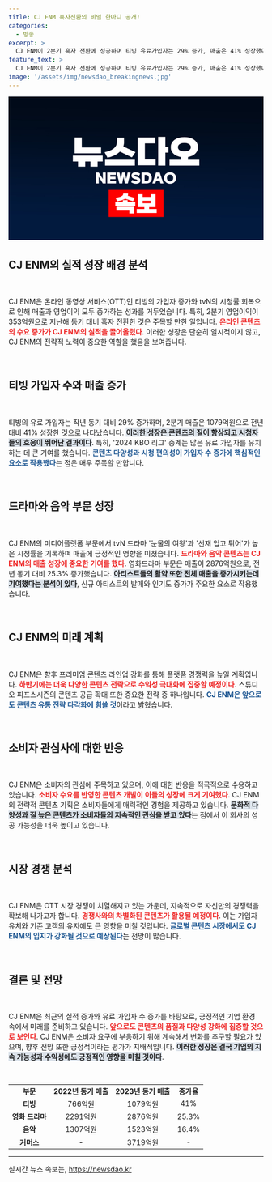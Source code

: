 ```yaml
---
title: CJ ENM 흑자전환의 비밀 한마디 공개!
categories:
  - 방송
excerpt: >
  CJ ENM이 2분기 흑자 전환에 성공하며 티빙 유료가입자는 29% 증가, 매출은 41% 성장했다! tvN 드라마와 스포츠 중계가 효과를 보며, 앞으로도 프리미엄 콘텐츠 강화를 예고한다. 클릭해 더 알아보세요!
feature_text: >
  CJ ENM이 2분기 흑자 전환에 성공하며 티빙 유료가입자는 29% 증가, 매출은 41% 성장했다! tvN 드라마와 스포츠 중계가 효과를 보며, 앞으로도 프리미엄 콘텐츠 강화를 예고한다. 클릭해 더 알아보세요!
image: '/assets/img/newsdao_breakingnews.jpg'
---
```


<p><img src="/assets/img/newsdao_breakingnews.jpg" alt="firstkoreanews 속보" /></p>

<h2 data-ke-size="size26">CJ ENM의 실적 성장 배경 분석</h2>

<p data-ke-size="size16">&nbsp;</p>

<p>CJ ENM은 온라인 동영상 서비스(OTT)인 티빙의 가입자 증가와 tvN의 시청률 회복으로 인해 매출과 영업이익 모두 증가하는 성과를 거두었습니다. 특히, 2분기 영업이익이 353억원으로 지난해 동기 대비 흑자 전환한 것은 주목할 만한 일입니다. <b><span style="color: #ee2323;">온라인 콘텐츠의 수요 증가가 CJ ENM의 실적을 끌어올렸다</span></b>. 이러한 성장은 단순히 일시적이지 않고, CJ ENM의 전략적 노력이 중요한 역할을 했음을 보여줍니다.</p>

<p data-ke-size="size16">&nbsp;</p>

<h2 data-ke-size="size26">티빙 가입자 수와 매출 증가</h2>

<p data-ke-size="size16">&nbsp;</p>

<p>티빙의 유료 가입자는 작년 동기 대비 29% 증가하며, 2분기 매출은 1079억원으로 전년 대비 41% 성장한 것으로 나타났습니다. <b><span style="background-color: #21538527;">이러한 성장은 콘텐츠의 질이 향상되고 시청자들의 호응이 뛰어난 결과이다</span></b>. 특히, '2024 KBO 리그' 중계는 많은 유료 가입자를 유치하는 데 큰 기여를 했습니다. <b><span style="color: #1a5490;">콘텐츠 다양성과 시청 편의성이 가입자 수 증가에 핵심적인 요소로 작용했다</span></b>는 점은 매우 주목할 만합니다.</p>

<p data-ke-size="size16">&nbsp;</p>

<h2 data-ke-size="size26">드라마와 음악 부문 성장</h2>

<p data-ke-size="size16">&nbsp;</p>

<p>CJ ENM의 미디어플랫폼 부문에서 tvN 드라마 '눈물의 여왕'과 '선재 업고 튀어'가 높은 시청률을 기록하며 매출에 긍정적인 영향을 미쳤습니다. <b><span style="color: #ee2323;">드라마와 음악 콘텐츠는 CJ ENM의 매출 성장에 중요한 기여를 했다</span></b>. 영화드라마 부문은 매출이 2876억원으로, 전년 동기 대비 25.3% 증가했습니다. <b><span style="background-color: #21538527;">아티스트들의 활약 또한 전체 매출을 증가시키는데 기여했다는 분석이 있다</span></b>, 신규 아티스트의 발매와 인기도 증가가 주요한 요소로 작용했습니다.</p>

<p data-ke-size="size16">&nbsp;</p>

<h2 data-ke-size="size26">CJ ENM의 미래 계획</h2>

<p data-ke-size="size16">&nbsp;</p>

<p>CJ ENM은 향후 프리미엄 콘텐츠 라인업 강화를 통해 플랫폼 경쟁력을 높일 계획입니다. <b><span style="color: #ee2323;">하반기에는 더욱 다양한 콘텐츠 전략으로 수익성 극대화에 집중할 예정이다</span></b>. 스튜디오 피프스시즌의 콘텐츠 공급 확대 또한 중요한 전략 중 하나입니다. <b><span style="color: #1a5490;">CJ ENM은 앞으로도 콘텐츠 유통 전략 다각화에 힘쓸 것</span></b>이라고 밝혔습니다.</p>

<p data-ke-size="size16">&nbsp;</p>

<h2 data-ke-size="size26">소비자 관심사에 대한 반응</h2>

<p data-ke-size="size16">&nbsp;</p>

<p>CJ ENM은 소비자의 관심에 주목하고 있으며, 이에 대한 반응을 적극적으로 수용하고 있습니다. <b><span style="color: #ee2323;">소비자 수요를 반영한 콘텐츠 개발이 이들의 성장에 크게 기여했다</span></b>. CJ ENM의 전략적 콘텐츠 기획은 소비자들에게 매력적인 경험을 제공하고 있습니다. <b><span style="background-color: #21538527;">문화적 다양성과 질 높은 콘텐츠가 소비자들의 지속적인 관심을 받고 있다</span></b>는 점에서 이 회사의 성공 가능성을 더욱 높이고 있습니다.</p>

<p data-ke-size="size16">&nbsp;</p>

<h2 data-ke-size="size26">시장 경쟁 분석</h2>

<p data-ke-size="size16">&nbsp;</p>

<p>CJ ENM은 OTT 시장 경쟁이 치열해지고 있는 가운데, 지속적으로 자신만의 경쟁력을 확보해 나가고자 합니다. <b><span style="color: #ee2323;">경쟁사와의 차별화된 콘텐츠가 활용될 예정이다</span></b>. 이는 가입자 유치와 기존 고객의 유지에도 큰 영향을 미칠 것입니다. <b><span style="color: #1a5490;">글로벌 콘텐츠 시장에서도 CJ ENM의 입지가 강화될 것으로 예상된다</span></b>는 전망이 많습니다.</p>

<p data-ke-size="size16">&nbsp;</p>

<h2 data-ke-size="size26">결론 및 전망</h2>

<p data-ke-size="size16">&nbsp;</p>

<p>CJ ENM은 최근의 실적 증가와 유료 가입자 수 증가를 바탕으로, 긍정적인 기업 환경 속에서 미래를 준비하고 있습니다. <b><span style="color: #ee2323;">앞으로도 콘텐츠의 품질과 다양성 강화에 집중할 것으로 보인다</span></b>. CJ ENM은 소비자 요구에 부응하기 위해 계속해서 변화를 추구할 필요가 있으며, 향후 전망 또한 긍정적이라는 평가가 지배적입니다. <b><span style="background-color: #21538527;">이러한 성장은 결국 기업의 지속 가능성과 수익성에도 긍정적인 영향을 미칠 것이다</span></b>. </p>

<p data-ke-size="size16">&nbsp;</p>

<table>
<tr>
<td style="text-align: center; height: 17px;"><b>부문</b></td>
<td style="text-align: center; height: 17px;"><b>2022년 동기 매출</b></td>
<td style="text-align: center; height: 17px;"><b>2023년 동기 매출</b></td>
<td style="text-align: center; height: 17px;"><b>증가율</b></td>
</tr>
<tr>
<td style="text-align: center; height: 17px;"><b>티빙</b></td>
<td style="text-align: center; height: 17px;">766억원</td>
<td style="text-align: center; height: 17px;">1079억원</td>
<td style="text-align: center; height: 17px;">41%</td>
</tr>
<tr>
<td style="text-align: center; height: 17px;"><b>영화 드라마</b></td>
<td style="text-align: center; height: 17px;">2291억원</td>
<td style="text-align: center; height: 17px;">2876억원</td>
<td style="text-align: center; height: 17px;">25.3%</td>
</tr>
<tr>
<td style="text-align: center; height: 17px;"><b>음악</b></td>
<td style="text-align: center; height: 17px;">1307억원</td>
<td style="text-align: center; height: 17px;">1523억원</td>
<td style="text-align: center; height: 17px;">16.4%</td>
</tr>
<tr>
<td style="text-align: center; height: 17px;"><b>커머스</b></td>
<td style="text-align: center; height: 17px;"><b>-</b></td>
<td style="text-align: center; height: 17px;">3719억원</td>
<td style="text-align: center; height: 17px;">-</td>
</tr>
</table>

<hr>
실시간 뉴스 속보는, <a href="https://newsdao.kr" rel="dofollow">https://newsdao.kr</a>


